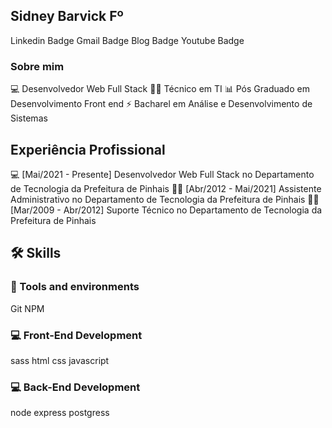 ## Sidney Barvick Fº

Linkedin Badge Gmail Badge Blog Badge Youtube Badge       

### Sobre mim
💻  Desenvolvedor Web Full Stack
👨‍🏫  Técnico em TI 
📊  Pós Graduado em Desenvolvimento Front end
⚡  Bacharel em Análise e Desenvolvimento de Sistemas

## Experiência Profissional
💻  [Mai/2021 - Presente] Desenvolvedor Web Full Stack no Departamento de Tecnologia da Prefeitura de Pinhais
👨‍🏫  [Abr/2012 - Mai/2021] Assistente Administrativo no Departamento de Tecnologia da Prefeitura de Pinhais
👨‍🏫  [Mar/2009 - Abr/2012] Suporte Técnico no Departamento de Tecnologia da Prefeitura de Pinhais

## 🛠️ Skills

### 🔧 Tools and environments
Git NPM

### 💻 Front-End Development
sass html css javascript

### 💻 Back-End Development
node express postgress
